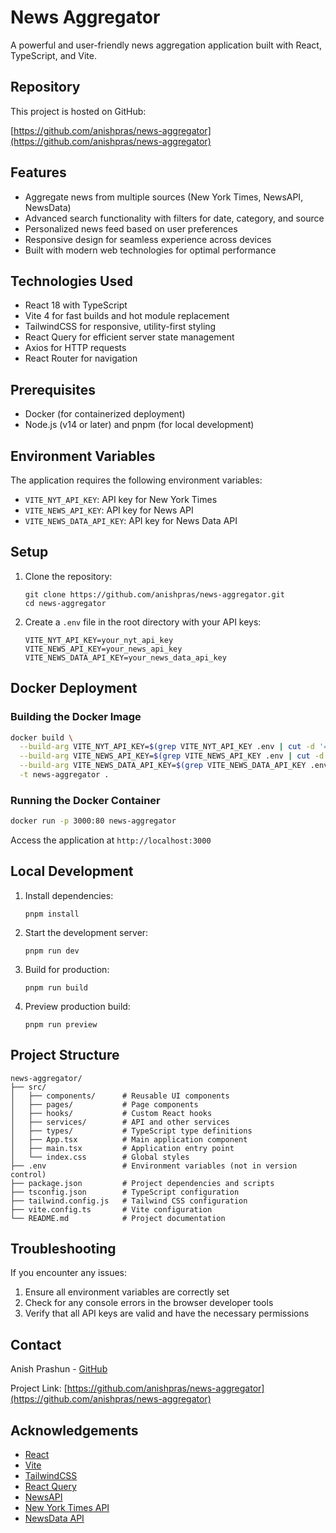 # News Aggregator

A powerful and user-friendly news aggregation application built with React, TypeScript, and Vite.

## Repository

This project is hosted on GitHub:

[https://github.com/anishpras/news-aggregator](https://github.com/anishpras/news-aggregator)

## Features

- Aggregate news from multiple sources (New York Times, NewsAPI, NewsData)
- Advanced search functionality with filters for date, category, and source
- Personalized news feed based on user preferences
- Responsive design for seamless experience across devices
- Built with modern web technologies for optimal performance

## Technologies Used

- React 18 with TypeScript
- Vite 4 for fast builds and hot module replacement
- TailwindCSS for responsive, utility-first styling
- React Query for efficient server state management
- Axios for HTTP requests
- React Router for navigation

## Prerequisites

- Docker (for containerized deployment)
- Node.js (v14 or later) and pnpm (for local development)

## Environment Variables

The application requires the following environment variables:

- `VITE_NYT_API_KEY`: API key for New York Times
- `VITE_NEWS_API_KEY`: API key for News API
- `VITE_NEWS_DATA_API_KEY`: API key for News Data API

## Setup

1. Clone the repository:

   ```
   git clone https://github.com/anishpras/news-aggregator.git
   cd news-aggregator
   ```

2. Create a `.env` file in the root directory with your API keys:
   ```
   VITE_NYT_API_KEY=your_nyt_api_key
   VITE_NEWS_API_KEY=your_news_api_key
   VITE_NEWS_DATA_API_KEY=your_news_data_api_key
   ```

## Docker Deployment

### Building the Docker Image

```bash
docker build \
  --build-arg VITE_NYT_API_KEY=$(grep VITE_NYT_API_KEY .env | cut -d '=' -f2) \
  --build-arg VITE_NEWS_API_KEY=$(grep VITE_NEWS_API_KEY .env | cut -d '=' -f2) \
  --build-arg VITE_NEWS_DATA_API_KEY=$(grep VITE_NEWS_DATA_API_KEY .env | cut -d '=' -f2) \
  -t news-aggregator .
```

### Running the Docker Container

```bash
docker run -p 3000:80 news-aggregator
```

Access the application at `http://localhost:3000`

## Local Development

1. Install dependencies:

   ```
   pnpm install
   ```

2. Start the development server:

   ```
   pnpm run dev
   ```

3. Build for production:

   ```
   pnpm run build
   ```

4. Preview production build:
   ```
   pnpm run preview
   ```

## Project Structure

```
news-aggregator/
├── src/
│   ├── components/      # Reusable UI components
│   ├── pages/           # Page components
│   ├── hooks/           # Custom React hooks
│   ├── services/        # API and other services
│   ├── types/           # TypeScript type definitions
│   ├── App.tsx          # Main application component
│   ├── main.tsx         # Application entry point
│   └── index.css        # Global styles
├── .env                 # Environment variables (not in version control)
├── package.json         # Project dependencies and scripts
├── tsconfig.json        # TypeScript configuration
├── tailwind.config.js   # Tailwind CSS configuration
├── vite.config.ts       # Vite configuration
└── README.md            # Project documentation
```


## Troubleshooting

If you encounter any issues:

1. Ensure all environment variables are correctly set
2. Check for any console errors in the browser developer tools
3. Verify that all API keys are valid and have the necessary permissions


## Contact

Anish Prashun - [GitHub](https://github.com/anishpras)

Project Link: [https://github.com/anishpras/news-aggregator](https://github.com/anishpras/news-aggregator)

## Acknowledgements

- [React](https://reactjs.org/)
- [Vite](https://vitejs.dev/)
- [TailwindCSS](https://tailwindcss.com/)
- [React Query](https://react-query.tanstack.com/)
- [NewsAPI](https://newsapi.org/)
- [New York Times API](https://developer.nytimes.com/)
- [NewsData API](https://newsdata.io/)
